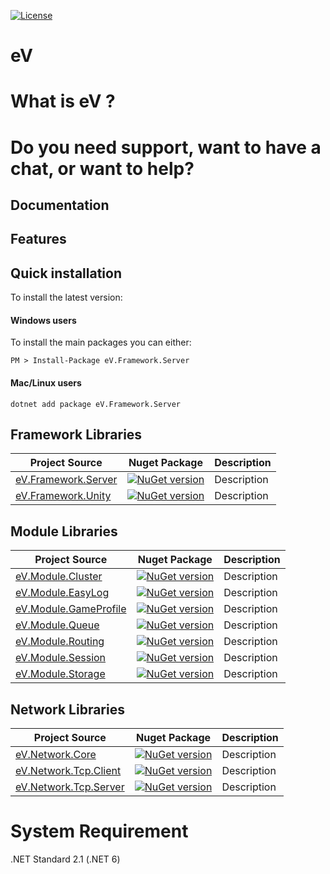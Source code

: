 [![License](https://img.shields.io/github/license/ParticleEnergy/eV)](https://github.com/ParticleEnergy/eV/blob/main/LICENSE)

# eV

# What is eV ?

# Do you need support, want to have a chat, or want to help?

## Documentation

## Features

## Quick installation

To install the latest version:

#### Windows users

To install the main packages you can either:

```
PM > Install-Package eV.Framework.Server
```

#### Mac/Linux users

```
dotnet add package eV.Framework.Server
```

## Framework Libraries

| Project Source                                                                                         | Nuget Package                                                                                                              |  Description |
|--------------------------------------------------------------------------------------------------------|----------------------------------------------------------------------------------------------------------------------------|-----------|
| [eV.Framework.Server](https://github.com/ParticleEnergy/eV/tree/main/eV.Framework/eV.Framework.Server) | [![NuGet version](https://img.shields.io/nuget/v/eV.Framework.Server)](https://www.nuget.org/packages/eV.Framework.Server) | Description |
| [eV.Framework.Unity](https://github.com/ParticleEnergy/eV/tree/main/eV.Framework/eV.Framework.Unity)  | [![NuGet version](https://img.shields.io/nuget/v/eV.Framework.Unity)](https://www.nuget.org/packages/eV.Framework.Unity)   | Description |


## Module Libraries


| Project Source                                                                                      | Nuget Package                                                                                                              |  Description |
|-----------------------------------------------------------------------------------------------------|----------------------------------------------------------------------------------------------------------------------------|-----------|
| [eV.Module.Cluster](https://github.com/ParticleEnergy/eV/tree/main/eV.Module/eV.Module.Cluster)     | [![NuGet version](https://img.shields.io/nuget/v/eV.Module.Cluster)](https://www.nuget.org/packages/eV.Module.Cluster) | Description |
| [eV.Module.EasyLog](https://github.com/ParticleEnergy/eV/tree/main/eV.Module/eV.Module.EasyLog)     | [![NuGet version](https://img.shields.io/nuget/v/eV.Module.EasyLog)](https://www.nuget.org/packages/eV.Module.EasyLog) | Description |
| [eV.Module.GameProfile](https://github.com/ParticleEnergy/eV/tree/main/eV.Module/eV.Module.GameProfile) | [![NuGet version](https://img.shields.io/nuget/v/eV.Module.GameProfile)](https://www.nuget.org/packages/eV.Module.GameProfile) | Description |
| [eV.Module.Queue](https://github.com/ParticleEnergy/eV/tree/main/eV.Module/eV.Module.Queue)       | [![NuGet version](https://img.shields.io/nuget/v/eV.Module.Queue)](https://www.nuget.org/packages/eV.Module.Queue) | Description |
| [eV.Module.Routing](https://github.com/ParticleEnergy/eV/tree/main/eV.Module/eV.Module.Routing)     | [![NuGet version](https://img.shields.io/nuget/v/eV.Module.Routing)](https://www.nuget.org/packages/eV.Module.Routing) | Description |
| [eV.Module.Session](https://github.com/ParticleEnergy/eV/tree/main/eV.Module/eV.Module.Session)     | [![NuGet version](https://img.shields.io/nuget/v/eV.Module.Session)](https://www.nuget.org/packages/eV.Module.Session) | Description |
| [eV.Module.Storage](https://github.com/ParticleEnergy/eV/tree/main/eV.Module/eV.Module.Storage)     | [![NuGet version](https://img.shields.io/nuget/v/eV.Module.Storage)](https://www.nuget.org/packages/eV.Module.Storage) | Description |


## Network Libraries


| Project Source                                                                                             | Nuget Package                                                                                                                |  Description |
|------------------------------------------------------------------------------------------------------------|------------------------------------------------------------------------------------------------------------------------------|-----------|
| [eV.Network.Core](https://github.com/ParticleEnergy/eV/tree/main/eV.Network/eV.Network.Core)               | [![NuGet version](https://img.shields.io/nuget/v/eV.Network.Core)](https://www.nuget.org/packages/eV.Network.Core)     | Description |
| [eV.Network.Tcp.Client](https://github.com/ParticleEnergy/eV/tree/main/eV.Network/eV.Network.Tcp.Client) | [![NuGet version](https://img.shields.io/nuget/v/eV.Network.Tcp.Client)](https://www.nuget.org/packages/eV.Network.Tcp.Client) | Description |
| [eV.Network.Tcp.Server](https://github.com/ParticleEnergy/eV/tree/main/eV.Network/eV.Network.Tcp.Server) | [![NuGet version](https://img.shields.io/nuget/v/eV.Network.Tcp.Server)](https://www.nuget.org/packages/eV.Network.Tcp.Server) | Description |


# System Requirement
.NET Standard 2.1 (.NET 6)
